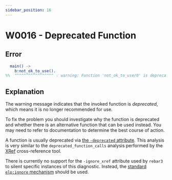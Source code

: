 ```yaml
---
sidebar_position: 16
---
```


# W0016 - Deprecated Function

## Error

```erlang
  main() ->
    b:not_ok_to_use().
%%  ^^^^^^^^^^^^^^^^^ 💡 warning: Function 'not_ok_to_use/0' is deprecated.
```

## Explanation

The warning message indicates that the invoked function is *deprecated*, which means it is no longer recommended for use.

To fix the problem you should investigate why the function is deprecated and whether there is an alternative function that can be used instead. You may need to refer to documentation to determine the best course of action.

A function is usually deprecated via [the `-deprecated` attribute](https://www.erlang.org/doc/man/xref#deprecated_function). This analysis is very similar to the
`deprecated_function_calls` analysis performed by the [XRef](https://www.erlang.org/doc/man/xref.html) cross-reference tool.

There is currently no support for the `-ignore_xref` attribute used by `rebar3` to silent specific instances of this diagnostic. Instead, the [standard `elp:ignore` mechanism](../erlang-error-index.mdx#ignoring-diagnostics) should be used.
